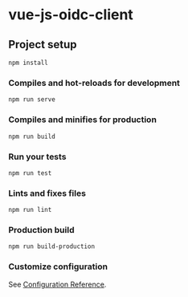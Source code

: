 # vue-js-oidc-client

## Project setup
```
npm install
```

### Compiles and hot-reloads for development
```
npm run serve
```

### Compiles and minifies for production
```
npm run build
```

### Run your tests
```
npm run test
```

### Lints and fixes files
```
npm run lint
```


### Production build
```
npm run build-production
```


### Customize configuration
See [Configuration Reference](https://cli.vuejs.org/config/).

